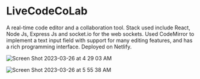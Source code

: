 # LiveCodeCoLab



A real-time code editor and a collaboration tool. Stack used include React, Node Js, Express Js and socket.io for the web sockets. Used CodeMirror to implement a text input field with support for many editing features, and has a rich programming interface.
Deployed on Netlify.


![Screen Shot 2023-03-26 at 4 29 03 AM](https://user-images.githubusercontent.com/52131905/227746337-0bffe094-70d5-468f-a39f-bf352c4db74c.png)


![Screen Shot 2023-03-26 at 5 55 38 AM](https://user-images.githubusercontent.com/52131905/227748676-0e805cea-3be2-460c-b3ca-678f4f031189.png)
